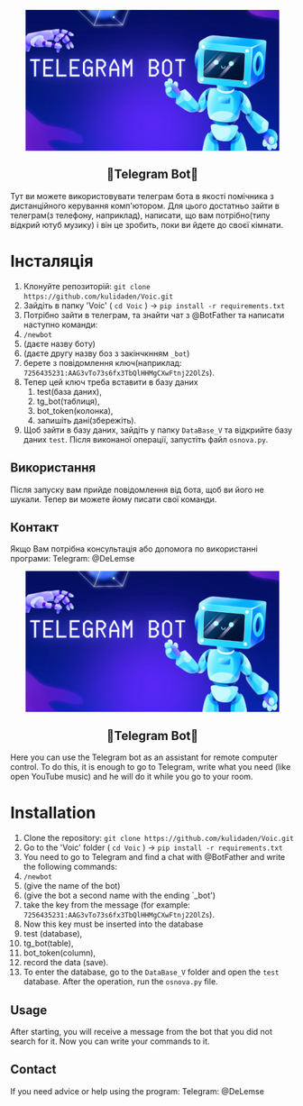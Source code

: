 <p align="center">
  <img width="450px" height='250px' src="./teleBot.png" align="center" alt="Telegram_Bot" />
  <h2 align="center">🤖Telegram Bot🤖</h2>
</p>
Тут ви можете використовувати телеграм бота в якості помічника з дистанційного керування комп'ютором. Для цього достатньо зайти в телеграм(з телефону, наприклад), написати, що вам потрібно(типу відкрий ютуб музику) і він це зробить, поки ви йдете до своєї кімнати.

# Інсталяція
1. Клонуйте репозиторій: `git clone https://github.com/kulidaden/Voic.git`
2. Зайдіть в папку 'Voic' ( `cd Voic` ) -> `pip install -r requirements.txt`
3. Потрібно зайти в телеграм, та знайти чат з @BotFather та написати наступно команди:
4. `/newbot`
5. (даєте назву боту)
6. (даєте другу назву боз з закінчкнням `_bot`)
7. берете з повідомлення ключ(наприклад: `7256435231:AAG3vTo73s6fx3TbQlHHMgCXwFtnj22OlZs`).
8. Тепер цей ключ треба вставити в базу даних
   1. test(база даних),
   2. tg_bot(таблиця),
   3. bot_token(колонка),
   4. запишіть дані(збережіть).
9. Щоб зайти в базу даних, зайдіть у папку `DataBase_V` та відкрийте базу даних `test`. Після виконаної операції, запустіть файл `osnova.py`.
   
## Використання
Після запуску вам прийде повідомлення від бота, щоб ви його не шукали. Тепер ви можете йому писати свої команди.

## Контакт
Якщо Вам потрібна консультація або допомога по використанні програми: Telegram: @DeLemse

<p align="center">
  <img width="450px" height='250px' src="./teleBot.png" align="center" alt="Telegram_Bot" />
  <h2 align="center">🤖Telegram Bot🤖</h2>
</p>
Here you can use the Telegram bot as an assistant for remote computer control.  To do this, it is enough to go to Telegram, write what you need (like open YouTube music) and he will do it while you go to your room.

# Installation
1. Clone the repository: `git clone https://github.com/kulidaden/Voic.git`
2. Go to the 'Voic' folder ( `cd Voic` ) -> `pip install -r requirements.txt`
3. You need to go to Telegram and find a chat with @BotFather and write the following commands:
4. `/newbot`
5. (give the name of the bot)
6. (give the bot a second name with the ending `_bot')
7. take the key from the message (for example: `7256435231:AAG3vTo73s6fx3TbQlHHMgCXwFtnj22OlZs`).
8. Now this key must be inserted into the database
  1. test (database),
  2. tg_bot(table),
  3. bot_token(column),
  4. record the data (save).
 9. To enter the database, go to the `DataBase_V` folder and open the `test` database.  After the operation, run the `osnova.py` file.
   
## Usage
After starting, you will receive a message from the bot that you did not search for it.  Now you can write your commands to it.

## Contact
If you need advice or help using the program: Telegram: @DeLemse

